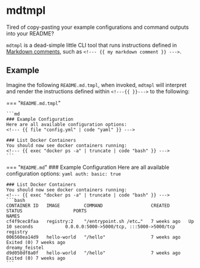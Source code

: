 # mdtmpl
Tired of copy-pasting your example configurations and command outputs into your README?

`mdtmpl` is a dead-simple little CLI tool that runs instructions defined in [Markdown comments](https://docs.github.com/en/get-started/writing-on-github/getting-started-with-writing-and-formatting-on-github/basic-writing-and-formatting-syntax#hiding-content-with-comments), such as `<!--- {{ my markdown comment }} --->`.

## Example
Imagine the following `README.md.tmpl`, when invoked, `mdtmpl` will interpret and render the instructions defined within `<!---{{ }}--->` to the following:

=== "`README.md.tmpl`"

    ```md
    ### Example Configuration
    Here are all available configuration options:
    <!--- {{ file "config.yml" | code "yaml" }} --->

    ### List Docker Containers
    You should now see docker containers running:
    <!--- {{ exec "docker ps -a" | truncate | code "bash" }} --->
    ```

=== "`README.md`"
    ### Example Configuration
    Here are all available configuration options:
    <!--- {{ file "config.yml" | code "yaml" }} --->
    ```yaml
    auth:
        basic: true
    ```

    ### List Docker Containers
    You should now see docker containers running:
    <!--- {{ exec "docker ps -a" | truncate | code "bash" }} --->
    ```bash
    CONTAINER ID   IMAGE         COMMAND                  CREATED       STATUS                   PORTS                                       NAMES
    cf4f9cec8faa   registry:2    "/entrypoint.sh /etc…"   7 weeks ago   Up 10 seconds            0.0.0.0:5000->5000/tcp, :::5000->5000/tcp   registry
    006560ea14d9   hello-world   "/hello"                 7 weeks ago   Exited (0) 7 weeks ago                                               dreamy_feistel
    d9d050df8a0f   hello-world   "/hello"                 7 weeks ago   Exited (0) 7 weeks ago
    ```
